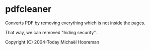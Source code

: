 # pdfcleaner

Converts PDF by removing everything which is not inside the pages.

That way, we can removed "hiding security".

Copyright (C) 2004-Today Michaël Hooreman

